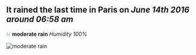 ## It rained the last time in Paris on *June 14th 2016 around 06:58 am*
💧💧  **moderate rain** *Humidity 100%*

![moderate rain](http://openweathermap.org/img/w/10d.png)
